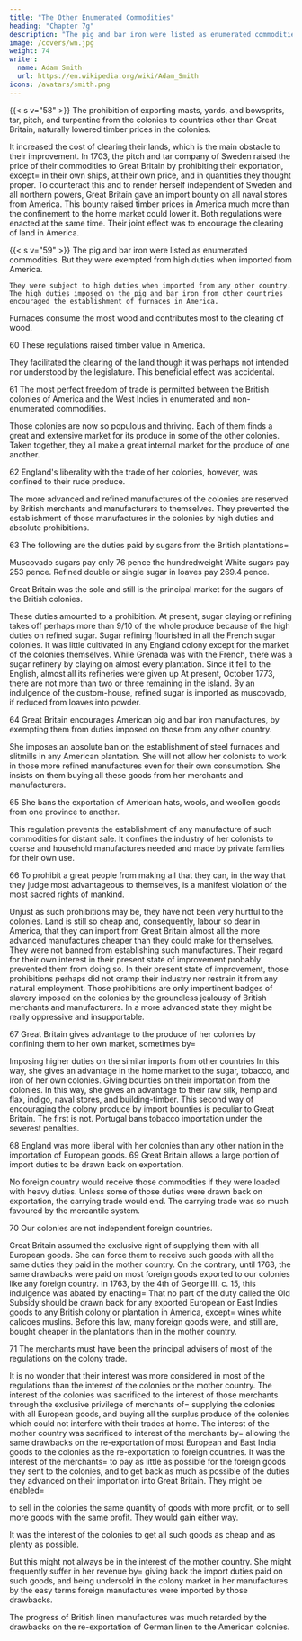 ```yaml
---
title: "The Other Enumerated Commodities"
heading: "Chapter 7g"
description: "The pig and bar iron were listed as enumerated commodities. But they were exempted from high duties when imported from America."
image: /covers/wn.jpg
weight: 74
writer:
  name: Adam Smith
  url: https://en.wikipedia.org/wiki/Adam_Smith
icons: /avatars/smith.png
---
```



{{< s v="58" >}} The prohibition of exporting masts, yards, and bowsprits, tar, pitch, and turpentine from the colonies to countries other than Great Britain, naturally lowered timber prices in the colonies.

It increased the cost of clearing their lands, which is the main obstacle to their improvement.
In 1703, the pitch and tar company of Sweden raised the price of their commodities to Great Britain by prohibiting their exportation, except= 
    in their own ships,
    at their own price, and
    in quantities they thought proper.
To counteract this and to render herself independent of Sweden and all northern powers, Great Britain gave an import bounty on all naval stores from America.
    This bounty raised timber prices in America much more than the confinement to the home market could lower it.
        Both regulations were enacted at the same time.
        Their joint effect was to encourage the clearing of land in America.

{{< s v="59" >}} The pig and bar iron were listed as enumerated commodities. But they were exempted from high duties when imported from America.

    They were subject to high duties when imported from any other country.
    The high duties imposed on the pig and bar iron from other countries encouraged the establishment of furnaces in America.
Furnaces consume the most wood and contributes most to the clearing of wood.

60 These regulations raised timber value in America.

They facilitated the clearing of the land though it was perhaps not intended nor understood by the legislature.
This beneficial effect was accidental.

61 The most perfect freedom of trade is permitted between the British colonies of America and the West Indies in enumerated and non-enumerated commodities.

Those colonies are now so populous and thriving.
Each of them finds a great and extensive market for its produce in some of the other colonies.
Taken together, they all make a great internal market for the produce of one another.

62 England's liberality with the trade of her colonies, however, was confined to their rude produce.

The more advanced and refined manufactures of the colonies are reserved by British merchants and manufacturers to themselves.
They prevented the establishment of those manufactures in the colonies by high duties and absolute prohibitions.

63 The following are the duties paid by sugars from the British plantations= 

Muscovado sugars pay only 76 pence the hundredweight
White sugars pay 253 pence.
Refined double or single sugar in loaves pay 269.4 pence.

Great Britain was the sole and still is the principal market for the sugars of the British colonies.

<!-- turning
Converting sugar loaves into powder -->

These duties amounted to a prohibition.
At present, sugar claying or refining takes off perhaps more than 9/10 of the whole produce because of the high duties on refined sugar.
    Sugar refining flourished in all the French sugar colonies.
    It was little cultivated in any England colony except for the market of the colonies themselves.
While Grenada was with the French, there was a sugar refinery by claying on almost every plantation.
    Since it fell to the English, almost all its refineries were given up
    At present, October 1773, there are not more than two or three remaining in the island.
By an indulgence of the custom-house, refined sugar is imported as muscovado, if reduced from loaves into powder.

64 Great Britain encourages American pig and bar iron manufactures, by exempting them from duties imposed on those from any other country.

She imposes an absolute ban on the establishment of steel furnaces and slitmills in any American plantation.
She will not allow her colonists to work in those more refined manufactures even for their own consumption.
She insists on them buying all these goods from her merchants and manufacturers.

65 She bans the exportation of American hats, wools, and woollen goods from one province to another.

This regulation prevents the establishment of any manufacture of such commodities for distant sale.
It confines the industry of her colonists to coarse and household manufactures needed and made by private families for their own use.

66 To prohibit a great people from making all that they can, in the way that they judge most advantageous to themselves, is a manifest violation of the most sacred rights of mankind.

Unjust as such prohibitions may be, they have not been very hurtful to the colonies.
Land is still so cheap and, consequently, labour so dear in America, that they can import from Great Britain almost all the more advanced manufactures cheaper than they could make for themselves.
They were not banned from establishing such manufactures.
    Their regard for their own interest in their present state of improvement probably prevented them from doing so.
In their present state of improvement, those prohibitions perhaps did not cramp their industry nor restrain it from any natural employment.
    Those prohibitions are only impertinent badges of slavery imposed on the colonies by the groundless jealousy of British merchants and manufacturers.
In a more advanced state they might be really oppressive and insupportable.

67 Great Britain gives advantage to the produce of her colonies by confining them to her own market, sometimes by= 

Imposing higher duties on the similar imports from other countries
    In this way, she gives an advantage in the home market to the sugar, tobacco, and iron of her own colonies.
Giving bounties on their importation from the colonies.
    In this way, she gives an advantage to their raw silk, hemp and flax, indigo, naval stores, and building-timber.
    This second way of encouraging the colony produce by import bounties is peculiar to Great Britain.
        The first is not.
            Portugal bans tobacco importation under the severest penalties.

68 England was more liberal with her colonies than any other nation in the importation of European goods. 69 Great Britain allows a large portion of import duties to be drawn back on exportation.

No foreign country would receive those commodities if they were loaded with heavy duties.
Unless some of those duties were drawn back on exportation, the carrying trade would end.
    The carrying trade was so much favoured by the mercantile system.

70 Our colonies are not independent foreign countries.

Great Britain assumed the exclusive right of supplying them with all European goods.
She can force them to receive such goods with all the same duties they paid in the mother country.
On the contrary, until 1763, the same drawbacks were paid on most foreign goods exported to our colonies like any foreign country.
In 1763, by the 4th of George III. c. 15, this indulgence was abated by enacting= 
    That no part of the duty called the Old Subsidy should be drawn back for any exported European or East Indies goods to any British colony or plantation in America, except= 
        wines
        white calicoes
        muslins.
Before this law, many foreign goods were, and still are, bought cheaper in the plantations than in the mother country.

71 The merchants must have been the principal advisers of most of the regulations on the colony trade.

It is no wonder that their interest was more considered in most of the regulations than the interest of the colonies or the mother country.
The interest of the colonies was sacrificed to the interest of those merchants through the exclusive privilege of merchants of= 
    supplying the colonies with all European goods, and
    buying all the surplus produce of the colonies which could not interfere with their trades at home.
The interest of the mother country was sacrificed to interest of the merchants by= 
    allowing the same drawbacks on the re-exportation of most European and East India goods to the colonies as the re-exportation to foreign countries.
It was the interest of the merchants= 
    to pay as little as possible for the foreign goods they sent to the colonies, and
    to get back as much as possible of the duties they advanced on their importation into Great Britain.
They might be enabled= 

to sell in the colonies the same quantity of goods with more profit, or
to sell more goods with the same profit.
    They would gain either way.

It was the interest of the colonies to get all such goods as cheap and as plenty as possible.

But this might not always be in the interest of the mother country.
She might frequently suffer in her revenue by= 
    giving back the import duties paid on such goods, and
    being undersold in the colony market in her manufactures by the easy terms foreign manufactures were imported by those drawbacks.

The progress of British linen manufactures was much retarded by the drawbacks on the re-exportation of German linen to the American colonies.
